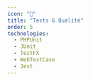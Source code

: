 ```yaml
---
icon: "🧪"
title: "Tests & Qualité"
order: 5
technologies:
  - PHPUnit
  - JUnit
  - TestFX
  - WebTestCase
  - Jest
---
```

